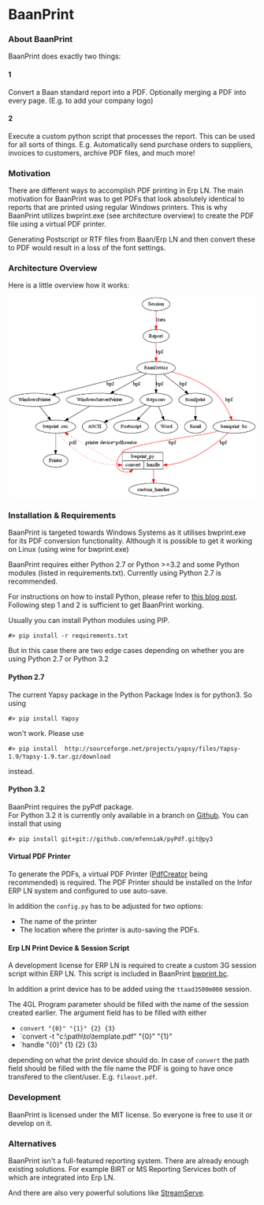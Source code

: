 BaanPrint
=========

### About BaanPrint

BaanPrint does exactly two things:

#### 1

Convert a Baan standard report into a PDF. Optionally merging a PDF into every page. (E.g. to add your company logo)

#### 2

Execute a custom python script that processes the report. This can be used for all sorts of things.
E.g. Automatically send purchase orders to suppliers, invoices to customers, archive PDF files, and much more!

### Motivation

There are different ways to accomplish PDF printing in Erp LN. The main motivation for BaanPrint was to get PDFs that look absolutely identical to reports that are printed using regular Windows printers.
This is why BaanPrint utilizes bwprint.exe (see architecture overview) to create the PDF file using a virtual PDF printer.

Generating Postscript or RTF files from Baan/Erp LN and then convert these to PDF would result in a loss of the font settings.


### Architecture Overview

Here is a little overview how it works:

![baanprinting.png][baanprinting]

### Installation & Requirements

BaanPrint is targeted towards Windows Systems as it utilises bwprint.exe for its PDF conversion functionality.
Although it is possible to get it working on Linux (using wine for bwprint.exe)

BaanPrint requires either Python 2.7 or Python >=3.2 and some Python modules (listed in requirements.txt).
Currently using Python 2.7 is recommended.

For instructions on how to install Python, please refer to [this blog post][installinstructions].
Following step 1 and 2 is sufficient to get BaanPrint working.

Usually you can install Python modules using PIP.

    #> pip install -r requirements.txt

But in this case there are two edge cases depending on whether you are using Python 2.7 or Python 3.2

#### Python 2.7

The current Yapsy package in the Python Package Index is for python3. So using

    #> pip install Yapsy 

won't work. Please use

    #> pip install  http://sourceforge.net/projects/yapsy/files/Yapsy-1.9/Yapsy-1.9.tar.gz/download

instead.

#### Python 3.2

BaanPrint requires the pyPdf package.  
For Python 3.2 it is currently only available in a branch on [Github][github]. You can install that using

    #> pip install git+git://github.com/mfenniak/pyPdf.git@py3

#### Virtual PDF Printer

To generate the PDFs, a virtual PDF Printer ([PdfCreator][pdfcreator] being recommended) is required. The PDF Printer should be installed on the Infor ERP LN system and configured to use auto-save.

In addition the `config.py` has to be adjusted for two options:

 * The name of the printer
 * The location where the printer is auto-saving the PDFs.

#### Erp LN Print Device & Session Script

A development license for ERP LN is required to create a custom 3G session script within ERP LN. This script is included in BaanPrint [bwprint.bc][bwprintbc].

In addition a print device has to be added using the `ttaad3500m000` session.

The 4GL Program parameter should be filled with the name of the session created earlier.
The argument field has to be filled with either

 * `convert "{0}" "{1}" {2} {3}`
 * `convert -t "c:\path\to\template.pdf" "{0}" "{1}"
 * `handle "{0}" {1} {2} {3}

depending on what the print device should do. In case of `convert` the path field should be filled with the file name the PDF is going to have once transfered to the client/user. E.g. `fileout.pdf`.

### Development

BaanPrint is licensed under the MIT license. So everyone is free to use it or develop on it.

### Alternatives

BaanPrint isn't a full-featured reporting system.
There are already enough existing solutions. For example BIRT or MS Reporting Services both of which
are integrated into Erp LN.

And there are also very powerful solutions like [StreamServe][streamserve].

[streamserve]: http://www.streamserve.com/
[baanprinting]: https://github.com/mfussenegger/BaanPrint/raw/master/docs/baanprinting.png
[bwprintbc]: https://github.com/mfussenegger/BaanPrint/raw/master/bwprint.bc
[pdfcreator]: http://sourceforge.net/projects/pdfcreator/
[github]: http://github.com
[installinstructions]: https://zignar.net/2012/06/17/install-python-on-windows/
